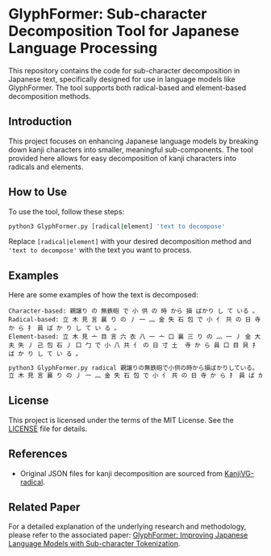# GlyphFormer: Sub-character Decomposition Tool for Japanese Language Processing

This repository contains the code for sub-character decomposition in Japanese text, specifically designed for use in language models like GlyphFormer. The tool supports both radical-based and element-based decomposition methods.

## Introduction

This project focuses on enhancing Japanese language models by breaking down kanji characters into smaller, meaningful sub-components. The tool provided here allows for easy decomposition of kanji characters into radicals and elements.

## How to Use

To use the tool, follow these steps:

```bash
python3 GlyphFormer.py [radical|element] 'text to decompose'
```

Replace `[radical|element]` with your desired decomposition method and `'text to decompose'` with the text you want to process.


## Examples

Here are some examples of how the text is decomposed:

```
Character-based: 親譲り の 無鉄砲 で 小 供 の 時 から 損 ばかり し て いる 。
Radical-based: 立 木 見 言 襄 り の 丿 一 灬 金 失 石 包 で 小 亻 共 の 日 寺 か ら 扌 員 ば か り し て い る 。
Element-based: 立 木 見 亠 目 言 六 衣 八 一 亠 口 襄 三 り の 灬 一 丿 金 大 夫 失 丿 己 包 石 丿 口 勹 で 小 八 共 亻 の 日 寸 土  寺 か ら 員 口 目 貝 扌 ば か り し て い る 。
```

```bash
python3 GlyphFormer.py radical 親譲りの無鉄砲で小供の時から損ばかりしている。
立 木 見 言 襄 り の 丿 一 灬 金 失 石 包 で 小 亻 共 の 日 寺 か ら 扌 員 ば か り し て い る 。
```

## License

This project is licensed under the terms of the MIT License. See the [LICENSE](LICENSE) file for details.

## References

- Original JSON files for kanji decomposition are sourced from [KanjiVG-radical](https://github.com/yagays/kanjivg-radical/tree/master).

## Related Paper

For a detailed explanation of the underlying research and methodology, please refer to the associated paper: [GlyphFormer: Improving Japanese Language Models with Sub-character Tokenization](https://www.vixra.org/pdf/2408.0083v1.pdf).
